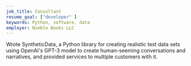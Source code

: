 ```yaml
---
job_title: Consultant
resume_goal: ["developer" ]
keywords: Python, software, data
employer: Nimble Books LLC
---
```

Wrote SyntheticData, a Python library for creating realistic test data sets using OpenAI's GPT-3 model to create human-seeming conversations and narratives, and provided services to multiple customers with it.